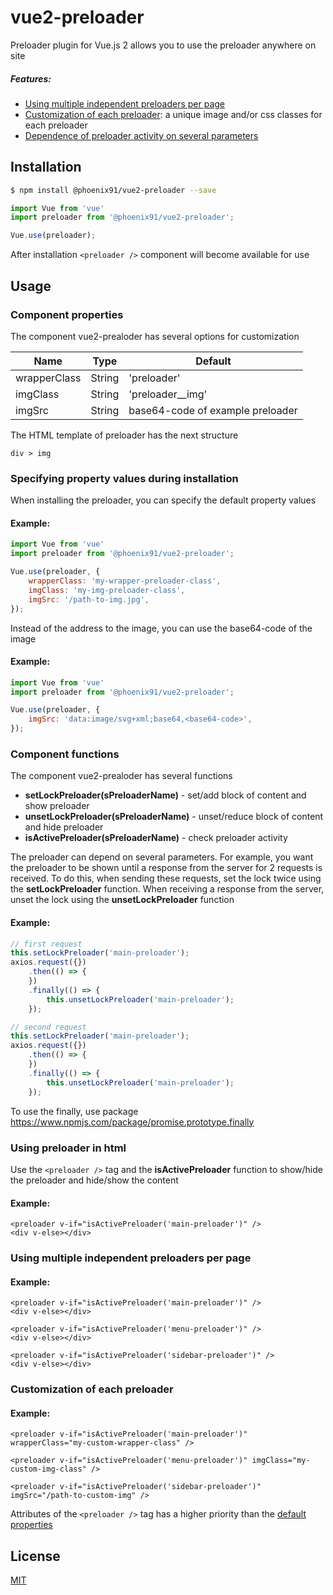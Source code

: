 # vue2-preloader

Preloader plugin for Vue.js 2 allows you to use the preloader anywhere on site

##### Features:
- [Using multiple independent preloaders per page](#using-multiple-independent-preloaders-per-page)
- [Customization of each preloader](#customization-of-each-preloader): a unique image and/or css classes for each preloader
- [Dependence of preloader activity on several parameters](#component-functions)
## Installation

```sh
$ npm install @phoenix91/vue2-preloader --save
```

```js
import Vue from 'vue'
import preloader from '@phoenix91/vue2-preloader';

Vue.use(preloader);
```

After installation `<preloader />` component will become available for use

## Usage

### Component properties

The component vue2-prealoder has several options for customization

| Name           | Type    | Default                              |
|----------------|---------|--------------------------------------|
| wrapperClass   | String  | 'preloader'                          |
| imgClass       | String  | 'preloader__img'                     |
| imgSrc         | String  | base64-code of example preloader     |

The HTML template of preloader has the next structure

```text
div > img
```

### Specifying property values during installation

When installing the preloader, you can specify the default property values

#### Example:
```js
import Vue from 'vue'
import preloader from '@phoenix91/vue2-preloader';

Vue.use(preloader, {
    wrapperClass: 'my-wrapper-preloader-class',
    imgClass: 'my-img-preloader-class',
    imgSrc: '/path-to-img.jpg',
});
```

Instead of the address to the image, you can use the base64-code of the image

#### Example:
```js
import Vue from 'vue'
import preloader from '@phoenix91/vue2-preloader';

Vue.use(preloader, {
    imgSrc: 'data:image/svg+xml;base64,<base64-code>',
});
```

### Component functions

The component vue2-prealoder has several functions

- __setLockPreloader(sPreloaderName)__ - set/add block of content and show preloader
- __unsetLockPreloader(sPreloaderName)__ - unset/reduce block of content and hide preloader
- __isActivePreloader(sPreloaderName)__ - check preloader activity

The preloader can depend on several parameters. For example, you want the preloader to be shown until a response from the server for 2 requests is received. To do this, when sending these requests, set the lock twice using the __setLockPreloader__ function. When receiving a response from the server, unset the lock using the __unsetLockPreloader__ function

#### Example:
```js
// first request
this.setLockPreloader('main-preloader');
axios.request({})
    .then(() => {
    })
    .finally(() => {
        this.unsetLockPreloader('main-preloader');
    });

// second request
this.setLockPreloader('main-preloader');
axios.request({})
    .then(() => {
    })
    .finally(() => {
        this.unsetLockPreloader('main-preloader');
    });
```

To use the finally, use package https://www.npmjs.com/package/promise.prototype.finally

### Using preloader in html

Use the `<preloader />` tag and the __isActivePreloader__ function to show/hide the preloader and hide/show the content

#### Example:
```vue
<preloader v-if="isActivePreloader('main-preloader')" />
<div v-else></div>
```

### Using multiple independent preloaders per page

#### Example:
```vue
<preloader v-if="isActivePreloader('main-preloader')" />
<div v-else></div>

<preloader v-if="isActivePreloader('menu-preloader')" />
<div v-else></div>

<preloader v-if="isActivePreloader('sidebar-preloader')" />
<div v-else></div>
```

### Customization of each preloader

#### Example:
```vue
<preloader v-if="isActivePreloader('main-preloader')" wrapperClass="my-custom-wrapper-class" />

<preloader v-if="isActivePreloader('menu-preloader')" imgClass="my-custom-img-class" />

<preloader v-if="isActivePreloader('sidebar-preloader')" imgSrc="/path-to-custom-img" />
```

Attributes of the `<preloader />` tag has a higher priority than the [default properties](#specifying-property-values-during-installation)

## License

[MIT](http://opensource.org/licenses/MIT)